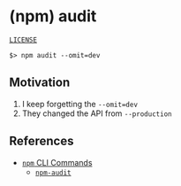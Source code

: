 # (npm) audit

[`LICENSE`](./LICENSE)

`$> npm audit --omit=dev`

## Motivation

1. I keep forgetting the `--omit=dev`
1. They changed the API from `--production`

## References

- [`npm` CLI Commands](https://docs.npmjs.com/cli/v11/commands)
  - [`npm-audit`](https://docs.npmjs.com/cli/v11/commands/npm-audit)

